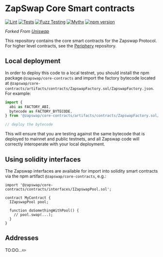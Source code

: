 # ZapSwap Core Smart contracts

[![Lint](https://github.com/Zapswap/core-contracts/actions/workflows/lint.yml/badge.svg)](https://github.com/Zapswap/core-contracts/actions/workflows/lint.yml)
[![Tests](https://github.com/Zapswap/core-contracts/actions/workflows/tests.yml/badge.svg)](https://github.com/Zapswap/core-contracts/actions/workflows/tests.yml)
[![Fuzz Testing](https://github.com/Zapswap/core-contracts/actions/workflows/fuzz-testing.yml/badge.svg)](https://github.com/Zapswap/core-contracts/actions/workflows/fuzz-testing.yml)
[![Mythx](https://github.com/Zapswap/core-contracts/actions/workflows/mythx.yml/badge.svg)](https://github.com/Zapswap/core-contracts/actions/workflows/mythx.yml)
[![npm version](https://img.shields.io/npm/v/@zapswap/core-contracts/latest.svg)](https://www.npmjs.com/package/@zapswap/core-contracts/v/latest)

*Forked From [Uniswap](https://github.com/uniswap)*

This repository contains the core smart contracts for the Zapswap Protocol.
For higher level contracts, see the [Periphery](https://github.com/Zapswap/periphery)
repository.

## Local deployment

In order to deploy this code to a local testnet, you should install the npm package
`@zapswap/core-contracts`
and import the factory bytecode located at
`@zapswap/core-contracts/artifacts/contracts/ZapswapFactory.sol/ZapswapFactory.json`.
For example:

```typescript
import {
  abi as FACTORY_ABI,
  bytecode as FACTORY_BYTECODE,
} from '@zapswap/core-contracts/artifacts/contracts/ZapswapFactory.sol/ZapswapFactory.json'

// deploy the bytecode
```

This will ensure that you are testing against the same bytecode that is deployed to
mainnet and public testnets, and all Zapswap code will correctly interoperate with
your local deployment.

## Using solidity interfaces

The Zapswap interfaces are available for import into solidity smart contracts
via the npm artifact `@zapswap/core-contracts`, e.g.:

```solidity
import '@zapswap/core-contracts/contracts/interfaces/IZapswapPool.sol';

contract MyContract {
  IZapswapPool pool;

  function doSomethingWithPool() {
    // pool.swap(...);
  }
}

```
## Addresses

TO:DO...✏️
